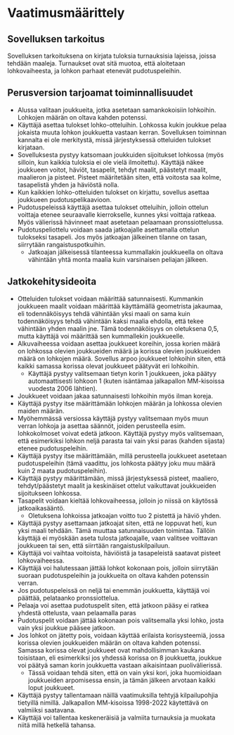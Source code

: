 # Vaatimusmäärittely

## Sovelluksen tarkoitus

Sovelluksen tarkoituksena on kirjata tuloksia turnauksisia lajeissa, joissa tehdään maaleja. Turnaukset ovat sitä muotoa, että aloitetaan lohkovaiheesta, ja lohkon parhaat etenevät pudotuspeleihin.

## Perusversion tarjoamat toiminnallisuudet

- Alussa valitaan joukkueita, jotka asetetaan samankokoisiin lohkoihin. Lohkojen määrän on oltava kahden potenssi.
- Käyttäjä asettaa tulokset lohko-otteluihin. Lohkossa kukin joukkue pelaa jokaista muuta lohkon joukkuetta vastaan kerran. Sovelluksen toiminnan kannalta ei ole merkitystä, missä järjestyksessä otteluiden tulokset kirjataan.
- Sovelluksesta pystyy katsomaan joukkuiden sijoitukset lohkossa (myös silloin, kun kaikkia tuloksia ei ole vielä ilmoitettu). Käyttäjä näkee joukkueen voitot, häviöt, tasapelit, tehdyt maalit, päästetyt maalit, maalieron ja pisteet. Pisteet määritetään siten, että voitosta saa kolme, tasapelistä yhden ja häviöstä nolla.
- Kun kaikkien lohko-otteluiden tulokset on kirjattu, sovellus asettaa joukkueen pudotuspelikaavioon.
- Pudotuspeleissä käyttäjä asettaa tulokset otteluihin, jolloin ottelun voittaja etenee seuraavalle kierrokselle, kunnes yksi voittaja ratkeaa. Myös välierissä hävinneet maat asetetaan pelaamaan pronssiottelussa.
- Pudotuspeliottelu voidaan saada jatkoajalle asettamalla ottelun tulokseksi tasapeli. Jos myös jatkoajan jälkeinen tilanne on tasan, siirrytään rangaistuspotkuihin.
  - Jatkoajan jälkeisessä tilanteessa kummallakin joukkueella on oltava vähintään yhtä monta maalia kuin varsinaisen peliajan jälkeen.

## Jatkokehitysideoita

- Otteluiden tulokset voidaan määrittää satunnaisesti. Kummankin joukkueen maalit voidaan määrittää käyttämällä geometrista jakaumaa, eli todennäköisyys tehdä vähintään yksi maali on sama kuin todennäköisyys tehdä vähintään kaksi maalia ehdolla, että tekee vähintään yhden maalin jne. Tämä todennäköisyys on oletuksena 0,5, mutta käyttäjä voi määrittää sen kummallekin joukkueelle.
- Alkuvaiheessa voidaan asettaa joukkueet koreihin, jossa korien määrä on lohkossa olevien joukkueiden määrä ja korissa olevien joukkueiden määrä on lohkojen määrä. Sovellus arpoo joukkueet lohkoihin siten, että kaikki samassa korissa olevat joukkueet päätyvät eri lohkoihin.
  - Käyttäjä pystyy valitsemaan tietyn korin 1 joukkueen, joka päätyy automaattisesti lohkoon 1 (kuten isäntämaa jalkapallon MM-kisoissa vuodesta 2006 lähtien).
- Joukkueet voidaan jakaa satunnaisesti lohkoihin myös ilman koreja.
- Käyttäjä pystyy itse määrittämään lohkojen määrän ja lohkossa olevien maiden määrän.
- Myöhemmässä versiossa käyttäjä pystyy valitsemaan myös muun verran lohkoja ja asettaa säännöt, joiden perusteella esim. lohkokolmoset voivat edetä jatkoon. Käyttäjä pystyy myös valitsemaan, että esimerkiksi lohkon neljä parasta tai vain yksi paras (kahden sijasta) etenee pudotuspeleihin.
- Käyttäjä pystyy itse määrittämään, millä perusteella joukkueet asetetaan pudotuspeleihin (tämä vaadittu, jos lohkosta päätyy joku muu määrä kuin 2 maata pudotuspeleihin).
- Käyttäjä pystyy määrittämään, missä järjestyksessä pisteet, maaliero, tehdyt/päästetyt maalit ja keskinäiset ottelut vaikuttavat joukkueiden sijoitukseen lohkossa.
- Tasapelit voidaan kieltää lohkovaiheessa, jolloin jo niissä on käytössä jatkoaikasääntö.
  - Oletuksena lohkoissa jatkoajan voitto tuo 2 pistettä ja häviö yhden.
- Käyttäjä pystyy asettamaan jatkoajat siten, että ne loppuvat heti, kun yksi maali tehdään. Tämä muuttaa satunnaisuuden toimintaa. Tällöin käyttäjä ei myöskään aseta tulosta jatkoajalle, vaan valitsee voittavan joukkueen tai sen, että siirrtään rangaistuskilpailuun.
- Käyttäjä voi vaihtaa voitoista, häviöistä ja tasapeleistä saatavat pisteet lohkovaiheessa.
- Käyttäjä voi halutessaan jättää lohkot kokonaan pois, jolloin siirrytään suoraan pudotuspeleihin ja joukkueita on oltava kahden potenssin verran.
- Jos pudotuspeleissä on neljä tai enemmän joukkuetta, käyttäjä voi päättää, pelataanko pronssiottelua.
- Pelaaja voi asettaa pudotuspelit siten, että jatkoon pääsy ei ratkea yhdestä ottelusta, vaan pelaamalla paras
- Pudotuspelit voidaan jättää kokonaan pois valitsemalla yksi lohko, josta vain yksi joukkue pääsee jatkoon.
- Jos lohkot on jätetty pois, voidaan käyttää erilaista korisysteemiä, jossa korissa olevien joukkueiden määrän on oltava kahden potenssi. Samassa korissa olevat joukkueet ovat mahdollisimman kaukana toisistaan, eli esimerkiksi jos yhdessä korissa on 8 joukkuetta, joukkue voi päätyä saman korin joukkuetta vastaan aikaisintaan puolivälierissä.
  - Tässä voidaan tehdä siten, että on vain yksi kori, joka huomioidaan joukkueiden arpomisessa ensin, ja tämän jälkeen arvotaan kaikki loput joukkueet.
- Käyttäjä pystyy tallentamaan näillä vaatimuksilla tehtyjä kilpailupohjia tietyillä nimillä. Jalkapallon MM-kisoissa 1998-2022 käytettävä on valmiiksi saatavana.
- Käyttäjä voi tallentaa keskeneräisiä ja valmiita turnauksia ja muokata niitä millä hetkellä tahansa.
